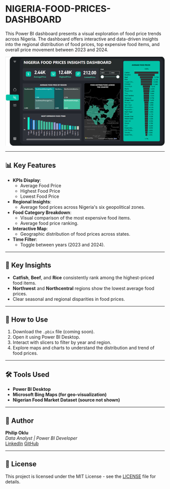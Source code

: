 # NIGERIA-FOOD-PRICES-DASHBOARD

This Power BI dashboard presents a visual exploration of food price trends across Nigeria. The dashboard offers interactive and data-driven insights into the regional distribution of food prices, top expensive food items, and overall price movement between 2023 and 2024.

![Nigeria Food Prices Dashboard](FoodDashboard.PNG)

---

## 📊 Key Features

- **KPIs Display**:
  - Average Food Price
  - Highest Food Price
  - Lowest Food Price
- **Regional Insights**:
  - Average food prices across Nigeria's six geopolitical zones.
- **Food Category Breakdown**:
  - Visual comparison of the most expensive food items.
  - Average food price ranking.
- **Interactive Map**:
  - Geographic distribution of food prices across states.
- **Time Filter**:
  - Toggle between years (2023 and 2024).

---

## 📌 Key Insights

- **Catfish**, **Beef**, and **Rice** consistently rank among the highest-priced food items.
- **Northwest** and **Northcentral** regions show the lowest average food prices.
- Clear seasonal and regional disparities in food prices.

---

## 🚀 How to Use

1. Download the `.pbix` file (coming soon).
2. Open it using Power BI Desktop.
3. Interact with slicers to filter by year and region.
4. Explore maps and charts to understand the distribution and trend of food prices.

---

## 🛠 Tools Used

- **Power BI Desktop**
- **Microsoft Bing Maps (for geo-visualization)**
- **Nigerian Food Market Dataset (source not shown)**

---

## 👤 Author

**Philip Oklu**  
_Data Analyst | Power BI Developer_  
[LinkedIn](https://www.linkedin.com/in/philip-oklu) 
[GitHub](https://github.com/PhilipOklu)

---

## 📄 License

This project is licensed under the MIT License - see the [LICENSE](LICENSE) file for details.
